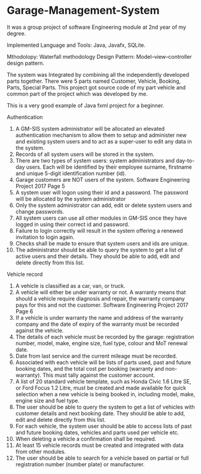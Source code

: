 # Garage-Management-System

It was a group project of software Engineering module at 2nd year of my degree.

Implemented Language and Tools: Java, Javafx, SQLite.

Mthodolopy:  Waterfall methodology 
Design Pattern: Model–view–controller design pattern.

The system was Integrated by combining all the independently developed parts together.
There were 5 parts named Customer, Vehicle, Booking, Parts, Special Parts.
This project got source code of my part vehicle and common part of the project which was developed by me.  
 
This is a very good example of Java fxml project for a beginner.


 Authentication 
1. A GM-SIS system administrator will be allocated an elevated authentication
mechanism to allow them to setup and administer new and existing system
users and to act as a super-user to edit any data in the system.
2. Records of all system users will be stored in the system.
3. There are two types of system users: system administrators and day-to-day
users. Each will be identified by their employee surname, firstname and
unique 5-digit identification number (id).
4. Garage customers are NOT users of the system.
Software Engineering Project 2017
Page 5
5. A system user will logon using their id and a password. The password will be
allocated by the system administrator
6. Only the system administrator can add, edit or delete system users and change
passwords.
7. All system users can use all other modules in GM-SIS once they have logged
in using their correct id and password.
8. Failure to login correctly will result in the system offering a renewed
invitation to login again.
9. Checks shall be made to ensure that system users and ids are unique.
10. The administrator should be able to query the system to get a list of active
users and their details. They should be able to add, edit and delete directly
from this list.

 Vehicle record 
1. A vehicle is classified as a car, van, or truck.
2. A vehicle will either be under warranty or not. A warranty means that should a
vehicle require diagnosis and repair, the warranty company pays for this and
not the customer.
Software Engineering Project 2017
Page 6
3. If a vehicle is under warranty the name and address of the warranty company
and the date of expiry of the warranty must be recorded against the vehicle.
4. The details of each vehicle must be recorded by the garage: registration
number, model, make, engine size, fuel type, colour and MoT renewal date.
5. Date from last service and the current mileage must be recorded.
6. Associated with each vehicle will be lists of parts used, past and future
booking dates, and the total cost per booking (warranty and non-warranty).
This must tally against the customer account.
7. A list of 20 standard vehicle template, such as Honda Civic 1.6 Litre SE, or
Ford Focus 1.2 Litre, must be created and made available for quick selection
when a new vehicle is being booked in, including model, make, engine size
and fuel type.
8. The user should be able to query the system to get a list of vehicles with
customer details and next booking date. They should be able to add, edit and
delete directly from this list.
9. For each vehicle, the system user should be able to access lists of past and
future booking dates, vehicles and parts used per vehicle etc.
10. When deleting a vehicle a confirmation shall be required.
11. At least 15 vehicle records must be created and integrated with data from other
modules.
12. The user should be able to search for a vehicle based on partial or full
registration number (number plate) or manufacturer.

